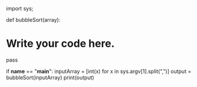 import sys;


def bubbleSort(array):
  # Write your code here.
  pass


if __name__ == "__main__":
  inputArray = [int(x) for x in sys.argv[1].split(",")]
  output = bubbleSort(inputArray)
  print(output)